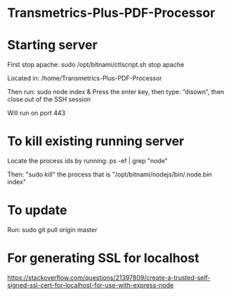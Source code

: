 # Transmetrics-Plus-PDF-Processor
 
# Starting server

First stop apache:
sudo /opt/bitnami/ctlscript.sh stop apache

Located in: /home/Transmetrics-Plus-PDF-Processor

Then run:
sudo node index &
Press the enter key, then type: “disown”, then close out of the SSH session

Will run on port 443

# To kill existing running server

Locate the process ids by running: ps -ef | grep "node"

Then: "sudo kill" the process that is "/opt/bitnami/nodejs/bin/.node.bin index"

# To update
Run:
sudo git pull origin master

# For generating SSL for localhost
https://stackoverflow.com/questions/21397809/create-a-trusted-self-signed-ssl-cert-for-localhost-for-use-with-express-node
